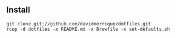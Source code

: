 Install
-------

    git clone git://github.com/davidmerrique/dotfiles.git
    rcup -d dotfiles -x README.md -x Brewfile -x set-defaults.sh
